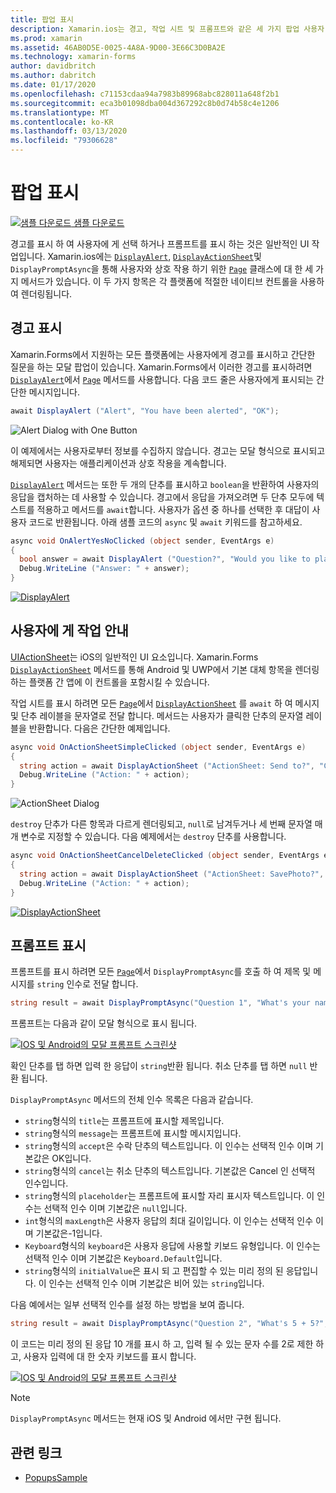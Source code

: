 ```yaml
---
title: 팝업 표시
description: Xamarin.ios는 경고, 작업 시트 및 프롬프트와 같은 세 가지 팝업 사용자 인터페이스 요소를 제공 합니다. 이 문서에서는 경고, 작업 시트 및 프롬프트 Api를 사용 하 여 사용자에 게 간단한 질문을 하 고, 작업을 안내 하 고, 프롬프트를 표시 하는 대화 상자를 표시 하는 방법을 보여줍니다.
ms.prod: xamarin
ms.assetid: 46AB0D5E-0025-4A8A-9D00-3E66C3D0BA2E
ms.technology: xamarin-forms
author: davidbritch
ms.author: dabritch
ms.date: 01/17/2020
ms.openlocfilehash: c71153cdaa94a7983b89968abc828011a648f2b1
ms.sourcegitcommit: eca3b01098dba004d367292c8b0d74b58c4e1206
ms.translationtype: MT
ms.contentlocale: ko-KR
ms.lasthandoff: 03/13/2020
ms.locfileid: "79306628"
---
```

# <a name="display-pop-ups"></a>팝업 표시

[![샘플 다운로드](~/media/shared/download.png) 샘플 다운로드](https://docs.microsoft.com/samples/xamarin/xamarin-forms-samples/navigation-pop-ups)

경고를 표시 하 여 사용자에 게 선택 하거나 프롬프트를 표시 하는 것은 일반적인 UI 작업입니다. Xamarin.ios에는 [`DisplayAlert`](xref:Xamarin.Forms.Page.DisplayAlert*), [`DisplayActionSheet`](xref:Xamarin.Forms.Page.DisplayActionSheet*)및 `DisplayPromptAsync`을 통해 사용자와 상호 작용 하기 위한 [`Page`](xref:Xamarin.Forms.Page) 클래스에 대 한 세 가지 메서드가 있습니다. 이 두 가지 항목은 각 플랫폼에 적절한 네이티브 컨트롤을 사용하여 렌더링됩니다.

## <a name="display-an-alert"></a>경고 표시

Xamarin.Forms에서 지원하는 모든 플랫폼에는 사용자에게 경고를 표시하고 간단한 질문을 하는 모달 팝업이 있습니다. Xamarin.Forms에서 이러한 경고를 표시하려면 [`DisplayAlert`](xref:Xamarin.Forms.Page.DisplayAlert*)에서 [`Page`](xref:Xamarin.Forms.Page) 메서드를 사용합니다. 다음 코드 줄은 사용자에게 표시되는 간단한 메시지입니다.

```csharp
await DisplayAlert ("Alert", "You have been alerted", "OK");
```

![](pop-ups-images/alert.png "Alert Dialog with One Button")

이 예제에서는 사용자로부터 정보를 수집하지 않습니다. 경고는 모달 형식으로 표시되고 해제되면 사용자는 애플리케이션과 상호 작용을 계속합니다.

[`DisplayAlert`](xref:Xamarin.Forms.Page.DisplayAlert*) 메서드는 또한 두 개의 단추를 표시하고 `boolean`을 반환하여 사용자의 응답을 캡처하는 데 사용할 수 있습니다. 경고에서 응답을 가져오려면 두 단추 모두에 텍스트를 적용하고 메서드를 `await`합니다. 사용자가 옵션 중 하나를 선택한 후 대답이 사용자 코드로 반환됩니다. 아래 샘플 코드의 `async` 및 `await` 키워드를 참고하세요.

```csharp
async void OnAlertYesNoClicked (object sender, EventArgs e)
{
  bool answer = await DisplayAlert ("Question?", "Would you like to play a game", "Yes", "No");
  Debug.WriteLine ("Answer: " + answer);
}
```

[![DisplayAlert](pop-ups-images/alert2-sml.png "두 단추가 있는 경고 대화 상자")](pop-ups-images/alert2.png#lightbox "두 단추가 있는 경고 대화 상자")

## <a name="guide-users-through-tasks"></a>사용자에 게 작업 안내

[UIActionSheet](https://developer.apple.com/library/ios/documentation/uikit/reference/uiactionsheet_class/Reference/Reference.html)는 iOS의 일반적인 UI 요소입니다. Xamarin.Forms [`DisplayActionSheet`](xref:Xamarin.Forms.Page.DisplayActionSheet*) 메서드를 통해 Android 및 UWP에서 기본 대체 항목을 렌더링하는 플랫폼 간 앱에 이 컨트롤을 포함시킬 수 있습니다.

작업 시트를 표시 하려면 모든 [`Page`](xref:Xamarin.Forms.Page)에서 [`DisplayActionSheet`](xref:Xamarin.Forms.Page.DisplayActionSheet*) 를 `await` 하 여 메시지 및 단추 레이블을 문자열로 전달 합니다. 메서드는 사용자가 클릭한 단추의 문자열 레이블을 반환합니다. 다음은 간단한 예제입니다.

```csharp
async void OnActionSheetSimpleClicked (object sender, EventArgs e)
{
  string action = await DisplayActionSheet ("ActionSheet: Send to?", "Cancel", null, "Email", "Twitter", "Facebook");
  Debug.WriteLine ("Action: " + action);
}
```

![](pop-ups-images/action.png "ActionSheet Dialog")

`destroy` 단추가 다른 항목과 다르게 렌더링되고, `null`로 남겨두거나 세 번째 문자열 매개 변수로 지정할 수 있습니다. 다음 예제에서는 `destroy` 단추를 사용합니다.

```csharp
async void OnActionSheetCancelDeleteClicked (object sender, EventArgs e)
{
  string action = await DisplayActionSheet ("ActionSheet: SavePhoto?", "Cancel", "Delete", "Photo Roll", "Email");
  Debug.WriteLine ("Action: " + action);
}
```

[![DisplayActionSheet](pop-ups-images/action2-sml.png "소멸 단추가 있는 작업 시트 대화 상자")](pop-ups-images/action2.png#lightbox "소멸 단추가 있는 작업 시트 대화 상자")

## <a name="display-a-prompt"></a>프롬프트 표시

프롬프트를 표시 하려면 모든 [`Page`](xref:Xamarin.Forms.Page)에서 `DisplayPromptAsync`를 호출 하 여 제목 및 메시지를 `string` 인수로 전달 합니다.

```csharp
string result = await DisplayPromptAsync("Question 1", "What's your name?");
```

프롬프트는 다음과 같이 모달 형식으로 표시 됩니다.

[![IOS 및 Android의 모달 프롬프트 스크린샷](pop-ups-images/simple-prompt.png "모달 프롬프트")](pop-ups-images/simple-prompt-large.png#lightbox "모달 프롬프트")

확인 단추를 탭 하면 입력 한 응답이 `string`반환 됩니다. 취소 단추를 탭 하면 `null` 반환 됩니다.

`DisplayPromptAsync` 메서드의 전체 인수 목록은 다음과 같습니다.

- `string`형식의 `title`는 프롬프트에 표시할 제목입니다.
- `string`형식의 `message`는 프롬프트에 표시할 메시지입니다.
- `string`형식의 `accept`은 수락 단추의 텍스트입니다. 이 인수는 선택적 인수 이며 기본값은 OK입니다.
- `string`형식의 `cancel`는 취소 단추의 텍스트입니다. 기본값은 Cancel 인 선택적 인수입니다.
- `string`형식의 `placeholder`는 프롬프트에 표시할 자리 표시자 텍스트입니다. 이 인수는 선택적 인수 이며 기본값은 `null`입니다.
- `int`형식의 `maxLength`은 사용자 응답의 최대 길이입니다. 이 인수는 선택적 인수 이며 기본값은-1입니다.
- `Keyboard`형식의 `keyboard`은 사용자 응답에 사용할 키보드 유형입니다. 이 인수는 선택적 인수 이며 기본값은 `Keyboard.Default`입니다.
- `string`형식의 `initialValue`은 표시 되 고 편집할 수 있는 미리 정의 된 응답입니다. 이 인수는 선택적 인수 이며 기본값은 비어 있는 `string`입니다.

다음 예에서는 일부 선택적 인수를 설정 하는 방법을 보여 줍니다.

```csharp
string result = await DisplayPromptAsync("Question 2", "What's 5 + 5?", initialValue: "10", maxLength: 2, keyboard: Keyboard.Numeric);
```

이 코드는 미리 정의 된 응답 10 개를 표시 하 고, 입력 될 수 있는 문자 수를 2로 제한 하 고, 사용자 입력에 대 한 숫자 키보드를 표시 합니다.

[![IOS 및 Android의 모달 프롬프트 스크린샷](pop-ups-images/keyboard-prompt.png "모달 프롬프트")](pop-ups-images/keyboard-prompt-large.png#lightbox "모달 프롬프트")

> [!NOTE]
> `DisplayPromptAsync` 메서드는 현재 iOS 및 Android 에서만 구현 됩니다.

## <a name="related-links"></a>관련 링크

- [PopupsSample](https://docs.microsoft.com/samples/xamarin/xamarin-forms-samples/navigation-pop-ups)
